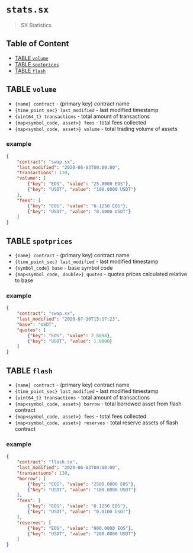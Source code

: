 # `stats.sx`

> SX Statistics

## Table of Content

- [TABLE `volume`](#table-volume)
- [TABLE `spotprices`](#table-spotprices)
- [TABLE `flash`](#table-flash)

## TABLE `volume`

- `{name} contract` - (primary key) contract name
- `{time_point_sec} last_modified` - last modified timestamp
- `{uint64_t} transactions` - total amount of transactions
- `{map<symbol_code, asset>} fees` - total fees collected
- `{map<symbol_code, asset>} volume` - total trading volume of assets

### example

```json
{
    "contract": "swap.sx",
    "last_modified": "2020-06-03T00:00:00",
    "transactions": 110,
    "volume": [
        {"key": "EOS", "value": "25.0000 EOS"},
        {"key": "USDT", "value": "100.0000 USDT"}
    ],
    "fees": [
        {"key": "EOS", "value": "0.1250 EOS"},
        {"key": "USDT", "value": "0.5000 USDT"}
    ]
}
```

## TABLE `spotprices`

- `{name} contract` - (primary key) contract name
- `{time_point_sec} last_modified` - last modified timestamp
- `{symbol_code} base` - base symbol code
- `{map<symbol_code, double>} quotes` - quotes prices calculated relative to base

### example

```json
{
    "contract": "swap.sx",
    "last_modified": "2020-07-10T15:17:23",
    "base": "USDT",
    "quotes": [
        {"key": "EOS", "value": 2.6098},
        {"key": "USDT", "value": 1.0000}
    ]
}
```

## TABLE `flash`

- `{name} contract` - (primary key) contract name
- `{time_point_sec} last_modified` - last modified timestamp
- `{uint64_t} transactions` - total amount of transactions
- `{map<symbol_code, asset>} borrow` - total borrowed asset from flash contract
- `{map<symbol_code, asset>} fees` - total fees collected
- `{map<symbol_code, asset>} reserves` - total reserve assets of flash contract

### example

```json
{
    "contract": "flash.sx",
    "last_modified": "2020-06-03T00:00:00",
    "transactions": 110,
    "borrow": [
        {"key": "EOS", "value": "2500.0000 EOS"},
        {"key": "USDT", "value": "100.0000 USDT"}
    ],
    "fees": [
        {"key": "EOS", "value": "0.1250 EOS"},
        {"key": "USDT", "value": "0.0100 USDT"}
    ],
    "reserves": [
        {"key": "EOS", "value": "900.0000 EOS"},
        {"key": "USDT", "value": "200.0000 USDT"}
    ]
}
```